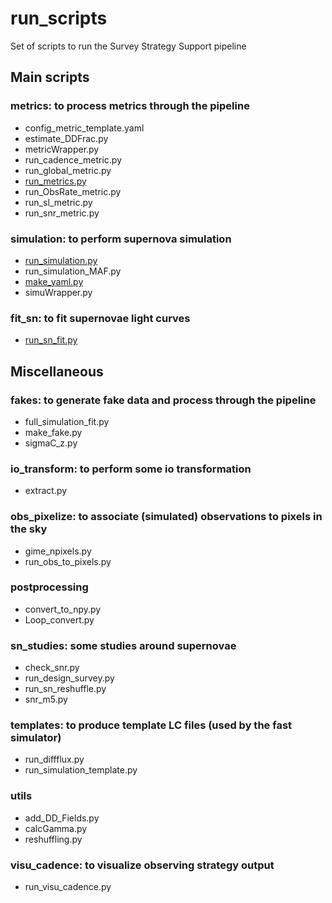 # run_scripts #

Set of scripts to run the Survey Strategy Support pipeline

## Main scripts

### metrics: to process metrics through the pipeline
   * config_metric_template.yaml
   * estimate_DDFrac.py
   * metricWrapper.py
   * run_cadence_metric.py
   * run_global_metric.py
   * [run_metrics.py](../Metrics/usage_run_metrics.md)
   * run_ObsRate_metric.py
   * run_sl_metric.py
   * run_snr_metric.py
### simulation: to perform supernova simulation
   * [run_simulation.py](../Simulation/usage_run_simulation.md)
   * run_simulation_MAF.py
   * [make_yaml.py](../Simulation/make_yaml.md)
   * simuWrapper.py
### fit_sn: to fit supernovae light curves
   * [run_sn_fit.py](../Fit/usage_run_sn_fit.md)

## Miscellaneous

 ### fakes: to generate fake data and process through the pipeline
   * full_simulation_fit.py
   * make_fake.py
   * sigmaC_z.py
 
 ### io_transform: to perform some io transformation 
   * extract.py
 ### obs_pixelize: to associate (simulated) observations to pixels in the sky
   * gime_npixels.py
   * run_obs_to_pixels.py
 ### postprocessing
   * convert_to_npy.py
   * Loop_convert.py

 ### sn_studies: some studies around supernovae
   * check_snr.py
   * run_design_survey.py
   * run_sn_reshuffle.py
   * snr_m5.py
 ### templates: to produce template LC files (used by the fast simulator)
   * run_diffflux.py
   * run_simulation_template.py
 ### utils
   * add_DD_Fields.py
   * calcGamma.py
   * reshuffling.py
 ### visu_cadence: to visualize observing strategy output
   * run_visu_cadence.py
